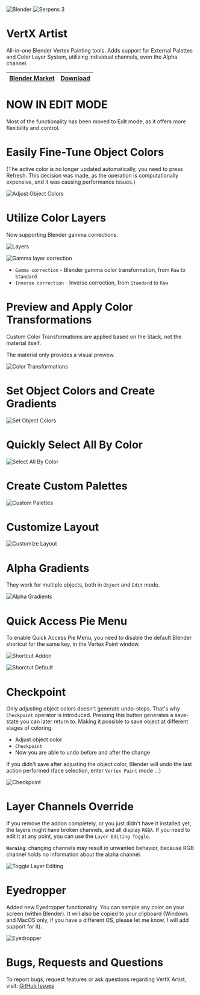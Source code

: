 ![Blender](https://img.shields.io/badge/blender%203.2%20+-%23F5792A.svg?style=for-the-badge&logo=blender&logoColor=white) ![Serpens 3](https://img.shields.io/badge/SERPENS%203-00eda9?style=for-the-badge&logo=blender&logoColor=white)



# VertX Artist

All-in-one Blender Vertex Painting tools. Adds support for External Palettes and Color Layer System, utilizing individual channels, even the Alpha channel.

| [Blender Market](https://blendermarket.com/products/vertx-artist-vertex-painting-tools) | [Download](https://github.com/Mahrkeenerh/VertXArtist/releases/latest/download/vertx_artist.zip) |
| - | - |



# NOW IN EDIT MODE

Most of the functionality has been moved to Edit mode, as it offers more flexibility and control.



# Easily Fine-Tune Object Colors

(The active color is no longer updated automatically, you need to press Refresh. This decision was made, as the operation is computationally expensive, and it was causing performance issues.)

![Adjust Object Colors](/docu/adjust_object_colors.gif)


# Utilize Color Layers

Now supporting Blender gamma corrections.

![Layers](/docu/layers.gif)

![Gamma layer correction](/docu/gamma.png)

- `Gamma correction` - Blender gamma color transformation, from `Raw` to `Standard`
- `Inverse correction` - Inverse correction, from `Standard` to `Raw`



# Preview and Apply Color Transformations

Custom Color Transformations are applied based on the Stack, not the material itself.

The material only provides a visual preview.

![Color Transformations](/docu/color_transformations.gif)




# Set Object Colors and Create Gradients

![Set Object Colors](/docu/set_colors.gif)



# Quickly Select All By Color

![Select All By Color](/docu/select_by_color.gif)



# Create Custom Palettes

![Custom Palettes](/docu/custom_palettes.gif)



# Customize Layout

![Customize Layout](/docu/customize_layout.gif)



# Alpha Gradients

They work for multiple objects, both in `Object` and `Edit` mode.

![Alpha Gradients](/docu/alpha_gradients.gif)



# Quick Access Pie Menu

To enable Quick Access Pie Menu, you need to disable the default Blender shortcut for the same key, in the Vertex Paint window.

![Shortcut Addon](/docu/shortcut_addon.png)

![Shorctut Default](/docu/shortcut_default.png)



# Checkpoint

Only adjusting object colors doesn't generate undo-steps. That's why `Checkpoint` operator is introduced. Pressing this button generates a save-state you can later return to. Making it possible to save object at different stages of coloring.

- Adjust object color
- `Checkpoint`
- Now you are able to undo before and after the change

If you didn't save after adjusting the object color, Blender will undo the last action performed (face selection, enter `Vertex Paint` mode ...)

![Checkpoint](/docu/checkpoint.png)



# Layer Channels Override

If you remove the addon completely, or you just didn't have it installed yet, the layers might have broken channels, and all display `RGBA`. If you need to edit it at any point, you can use the `Layer Editing Toggle`.

**`Warning`**: changing channels may result in unwanted behavior, because RGB channel holds no information about the alpha channel.

![Toggle Layer Editing](/docu/layer_override.png)



# Eyedropper

Added new Eyedropper functionality. You can sample any color on your screen (within Blender). It will also be copied to your clipboard (Windows and MacOS only, if you have a different OS, please let me know, I will add support for it).

![Eyedropper](/docu/eyedropper.gif)



# Bugs, Requests and Questions

To report bugs, request features or ask questions regarding VertX Artist, visit: [GitHub Issues](https://github.com/Mahrkeenerh/VertXArtist/issues)
